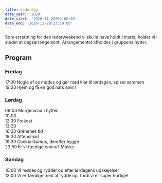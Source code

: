 ```yaml
---
title: Lederdag
date_year: '2020'
date_start: '2020-11-28T09:00:00'
date_end: '2020-11-28T23:59:00'
---
```

Som erstatning for den lederweekend vi skulle have holdt i marts, holder vi i stedet et dagsarrangement. Arrangementet afholdes i gruppens hytter.

## Program

### Fredag

17:00 Nogle af os mødes og gør mad klar til lørdagen, spiser sammen  
19:30 Hjem og få en god nats søvn!

### Lørdag

09:00 Morgenmad i hytten  
10:00   
12:30 Frokost  
13:30  
16:30 Grenenes tid  
18:30 Aftensmad  
19:30 Cocktailkursus, derefter hygge  
23:59 Er vi færdige endnu? Måske.

### Søndag

10:00 Vi mødes og rydder op efter lørdagens udskejelser  
12:00 Vi er færdige med at rydde op, fordi vi er super hurtige!
